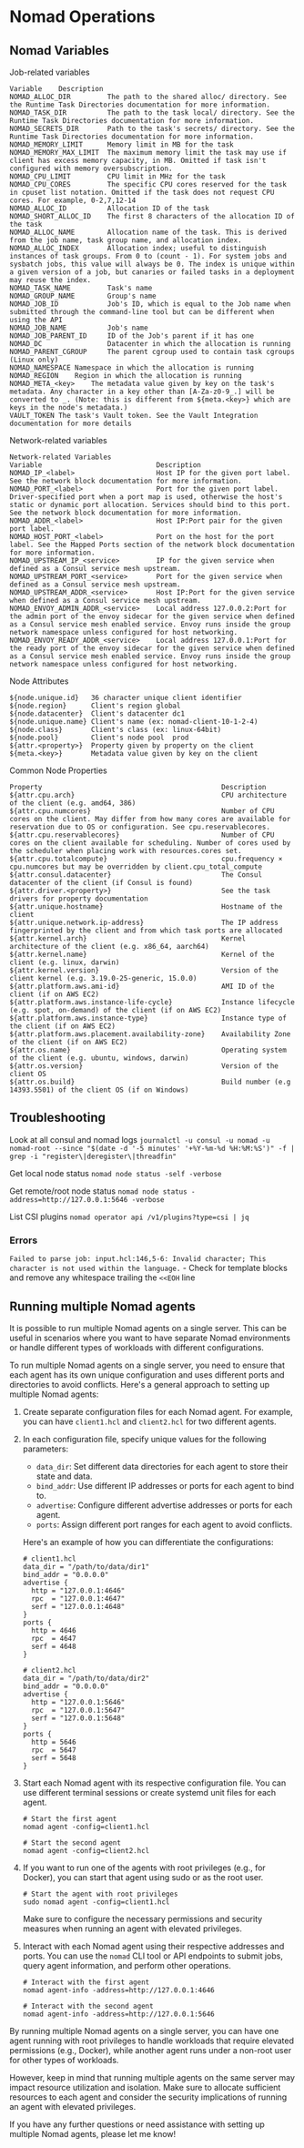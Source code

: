 # Nomad Operations

## Nomad Variables

Job-related variables
```
Variable	Description
NOMAD_ALLOC_DIR	        The path to the shared alloc/ directory. See the Runtime Task Directories documentation for more information.
NOMAD_TASK_DIR	        The path to the task local/ directory. See the Runtime Task Directories documentation for more information.
NOMAD_SECRETS_DIR	    Path to the task's secrets/ directory. See the Runtime Task Directories documentation for more information.
NOMAD_MEMORY_LIMIT	    Memory limit in MB for the task
NOMAD_MEMORY_MAX_LIMIT	The maximum memory limit the task may use if client has excess memory capacity, in MB. Omitted if task isn't configured with memory oversubscription.
NOMAD_CPU_LIMIT	        CPU limit in MHz for the task
NOMAD_CPU_CORES	        The specific CPU cores reserved for the task in cpuset list notation. Omitted if the task does not request CPU cores. For example, 0-2,7,12-14
NOMAD_ALLOC_ID	        Allocation ID of the task
NOMAD_SHORT_ALLOC_ID	The first 8 characters of the allocation ID of the task
NOMAD_ALLOC_NAME	    Allocation name of the task. This is derived from the job name, task group name, and allocation index.
NOMAD_ALLOC_INDEX	    Allocation index; useful to distinguish instances of task groups. From 0 to (count - 1). For system jobs and sysbatch jobs, this value will always be 0. The index is unique within a given version of a job, but canaries or failed tasks in a deployment may reuse the index.
NOMAD_TASK_NAME	        Task's name
NOMAD_GROUP_NAME	    Group's name
NOMAD_JOB_ID	        Job's ID, which is equal to the Job name when submitted through the command-line tool but can be different when using the API
NOMAD_JOB_NAME	        Job's name
NOMAD_JOB_PARENT_ID	    ID of the Job's parent if it has one
NOMAD_DC	            Datacenter in which the allocation is running
NOMAD_PARENT_CGROUP     The parent cgroup used to contain task cgroups (Linux only)
NOMAD_NAMESPACE	Namespace in which the allocation is running
NOMAD_REGION	Region in which the allocation is running
NOMAD_META_<key>	The metadata value given by key on the task's metadata. Any character in a key other than [A-Za-z0-9_.] will be converted to _. (Note: this is different from ${meta.<key>} which are keys in the node's metadata.)
VAULT_TOKEN	The task's Vault token. See the Vault Integration documentation for more details
```

Network-related variables
```
Network-related Variables
Variable	                        Description
NOMAD_IP_<label>	                Host IP for the given port label. See the network block documentation for more information.
NOMAD_PORT_<label>	                Port for the given port label. Driver-specified port when a port map is used, otherwise the host's static or dynamic port allocation. Services should bind to this port. See the network block documentation for more information.
NOMAD_ADDR_<label>	                Host IP:Port pair for the given port label.
NOMAD_HOST_PORT_<label>	            Port on the host for the port label. See the Mapped Ports section of the network block documentation for more information.
NOMAD_UPSTREAM_IP_<service>	        IP for the given service when defined as a Consul service mesh upstream.
NOMAD_UPSTREAM_PORT_<service>	    Port for the given service when defined as a Consul service mesh upstream.
NOMAD_UPSTREAM_ADDR_<service>	    Host IP:Port for the given service when defined as a Consul service mesh upstream.
NOMAD_ENVOY_ADMIN_ADDR_<service>	Local address 127.0.0.2:Port for the admin port of the envoy sidecar for the given service when defined as a Consul service mesh enabled service. Envoy runs inside the group network namespace unless configured for host networking.
NOMAD_ENVOY_READY_ADDR_<service>	Local address 127.0.0.1:Port for the ready port of the envoy sidecar for the given service when defined as a Consul service mesh enabled service. Envoy runs inside the group network namespace unless configured for host networking.
```

Node Attributes
```
${node.unique.id}	36 character unique client identifier
${node.region}	    Client's region	global
${node.datacenter}	Client's datacenter	dc1
${node.unique.name}	Client's name (ex: nomad-client-10-1-2-4)
${node.class}	    Client's class (ex: linux-64bit)
${node.pool}	    Client's node pool	prod
${attr.<property>}	Property given by property on the client
${meta.<key>}	    Metadata value given by key on the client
```

Common Node Properties
```
Property	                                        Description
${attr.cpu.arch}	                                CPU architecture of the client (e.g. amd64, 386)
${attr.cpu.numcores}	                            Number of CPU cores on the client. May differ from how many cores are available for reservation due to OS or configuration. See cpu.reservablecores.
${attr.cpu.reservablecores}	                        Number of CPU cores on the client available for scheduling. Number of cores used by the scheduler when placing work with resources.cores set.
${attr.cpu.totalcompute}	                        cpu.frequency × cpu.numcores but may be overridden by client.cpu_total_compute
${attr.consul.datacenter}	                        The Consul datacenter of the client (if Consul is found)
${attr.driver.<property>}	                        See the task drivers for property documentation
${attr.unique.hostname}	                            Hostname of the client
${attr.unique.network.ip-address}	                The IP address fingerprinted by the client and from which task ports are allocated
${attr.kernel.arch}	                                Kernel architecture of the client (e.g. x86_64, aarch64)
${attr.kernel.name}	                                Kernel of the client (e.g. linux, darwin)
${attr.kernel.version}	                            Version of the client kernel (e.g. 3.19.0-25-generic, 15.0.0)
${attr.platform.aws.ami-id}	                        AMI ID of the client (if on AWS EC2)
${attr.platform.aws.instance-life-cycle}	        Instance lifecycle (e.g. spot, on-demand) of the client (if on AWS EC2)
${attr.platform.aws.instance-type}	                Instance type of the client (if on AWS EC2)
${attr.platform.aws.placement.availability-zone}	Availability Zone of the client (if on AWS EC2)
${attr.os.name}	                                    Operating system of the client (e.g. ubuntu, windows, darwin)
${attr.os.version}	                                Version of the client OS
${attr.os.build}	                                Build number (e.g 14393.5501) of the client OS (if on Windows)
```

## Troubleshooting

Look at all consul and nomad logs
`journalctl -u consul -u nomad -u nomad-root --since "$(date -d '-5 minutes' '+%Y-%m-%d %H:%M:%S')" -f | grep -i "register\|deregister\|threadfin"`

Get local node status
`nomad node status -self -verbose`

Get remote/root node status
`nomad node status -address=http://127.0.0.1:5646 -verbose`

List CSI plugins
`nomad operator api /v1/plugins?type=csi | jq`

### Errors

`Failed to parse job: input.hcl:146,5-6: Invalid character; This character is not used within the language.` - Check for template blocks and remove any whitespace trailing the `<<EOH` line

## Running multiple Nomad agents

It is possible to run multiple Nomad agents on a single server. This can be useful in scenarios where you want to have separate Nomad environments or handle different types of workloads with different configurations.

To run multiple Nomad agents on a single server, you need to ensure that each agent has its own unique configuration and uses different ports and directories to avoid conflicts. Here's a general approach to setting up multiple Nomad agents:

1. Create separate configuration files for each Nomad agent. For example, you can have `client1.hcl` and `client2.hcl` for two different agents.

2. In each configuration file, specify unique values for the following parameters:
   - `data_dir`: Set different data directories for each agent to store their state and data.
   - `bind_addr`: Use different IP addresses or ports for each agent to bind to.
   - `advertise`: Configure different advertise addresses or ports for each agent.
   - `ports`: Assign different port ranges for each agent to avoid conflicts.

   Here's an example of how you can differentiate the configurations:

   ```hcl
   # client1.hcl
   data_dir = "/path/to/data/dir1"
   bind_addr = "0.0.0.0"
   advertise {
     http = "127.0.0.1:4646"
     rpc  = "127.0.0.1:4647"
     serf = "127.0.0.1:4648"
   }
   ports {
     http = 4646
     rpc  = 4647
     serf = 4648
   }

   # client2.hcl
   data_dir = "/path/to/data/dir2"
   bind_addr = "0.0.0.0"
   advertise {
     http = "127.0.0.1:5646"
     rpc  = "127.0.0.1:5647"
     serf = "127.0.0.1:5648"
   }
   ports {
     http = 5646
     rpc  = 5647
     serf = 5648
   }
   ```

3. Start each Nomad agent with its respective configuration file. You can use different terminal sessions or create systemd unit files for each agent.

   ```shell
   # Start the first agent
   nomad agent -config=client1.hcl

   # Start the second agent
   nomad agent -config=client2.hcl
   ```

4. If you want to run one of the agents with root privileges (e.g., for Docker), you can start that agent using sudo or as the root user.

   ```shell
   # Start the agent with root privileges
   sudo nomad agent -config=client1.hcl
   ```

   Make sure to configure the necessary permissions and security measures when running an agent with elevated privileges.

5. Interact with each Nomad agent using their respective addresses and ports. You can use the `nomad` CLI tool or API endpoints to submit jobs, query agent information, and perform other operations.

   ```shell
   # Interact with the first agent
   nomad agent-info -address=http://127.0.0.1:4646

   # Interact with the second agent
   nomad agent-info -address=http://127.0.0.1:5646
   ```

By running multiple Nomad agents on a single server, you can have one agent running with root privileges to handle workloads that require elevated permissions (e.g., Docker), while another agent runs under a non-root user for other types of workloads.

However, keep in mind that running multiple agents on the same server may impact resource utilization and isolation. Make sure to allocate sufficient resources to each agent and consider the security implications of running an agent with elevated privileges.

If you have any further questions or need assistance with setting up multiple Nomad agents, please let me know!